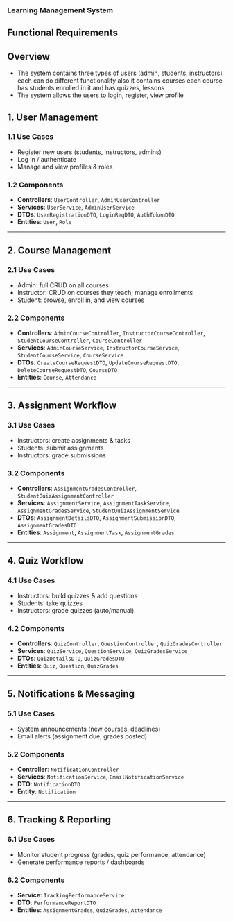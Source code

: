 ﻿### Learning Management System

## Functional Requirements

## Overview
- The system contains three types of users (admin, students, instructors) each can do different functionality also it contains courses each course has students enrolled in it and has quizzes, lessons
- The system allows the users to login, register, view profile

## 1. User Management

### 1.1 Use Cases
- Register new users (students, instructors, admins)
- Log in / authenticate
- Manage and view profiles & roles

### 1.2 Components
- **Controllers**: `UserController`, `AdminUserController`
- **Services**: `UserService`, `AdminUserService`
- **DTOs**: `UserRegistrationDTO`, `LoginReqDTO`, `AuthTokenDTO`
- **Entities**: `User`, `Role`

---

## 2. Course Management

### 2.1 Use Cases
- Admin: full CRUD on all courses
- Instructor: CRUD on courses they teach; manage enrollments
- Student: browse, enroll in, and view courses

### 2.2 Components
- **Controllers**: `AdminCourseController`, `InstructorCourseController`, `StudentCourseController`, `CourseController`
- **Services**: `AdminCourseService`, `InstructorCourseService`, `StudentCourseService`, `CourseService`
- **DTOs**: `CreateCourseRequestDTO`, `UpdateCourseRequestDTO`, `DeleteCourseRequestDTO`, `CourseDTO`
- **Entities**: `Course`, `Attendance`

---

## 3. Assignment Workflow

### 3.1 Use Cases
- Instructors: create assignments & tasks
- Students: submit assignments
- Instructors: grade submissions

### 3.2 Components
- **Controllers**: `AssignmentGradesController`, `StudentQuizAssignmentController`
- **Services**: `AssignmentService`, `AssignmentTaskService`, `AssignmentGradesService`, `StudentQuizAssignmentService`
- **DTOs**: `AssignmentDetailsDTO`, `AssignmentSubmissionDTO`, `AssignmentGradesDTO`
- **Entities**: `Assignment`, `AssignmentTask`, `AssignmentGrades`

---

## 4. Quiz Workflow

### 4.1 Use Cases
- Instructors: build quizzes & add questions
- Students: take quizzes
- Instructors: grade quizzes (auto/manual)

### 4.2 Components
- **Controllers**: `QuizController`, `QuestionController`, `QuizGradesController`
- **Services**: `QuizService`, `QuestionService`, `QuizGradesService`
- **DTOs**: `QuizDetailsDTO`, `QuizGradesDTO`
- **Entities**: `Quiz`, `Question`, `QuizGrades`

---

## 5. Notifications & Messaging

### 5.1 Use Cases
- System announcements (new courses, deadlines)
- Email alerts (assignment due, grades posted)

### 5.2 Components
- **Controller**: `NotificationController`
- **Services**: `NotificationService`, `EmailNotificationService`
- **DTO**: `NotificationDTO`
- **Entity**: `Notification`

---

## 6. Tracking & Reporting

### 6.1 Use Cases
- Monitor student progress (grades, quiz performance, attendance)
- Generate performance reports / dashboards

### 6.2 Components
- **Service**: `TrackingPerformanceService`
- **DTO**: `PerformanceReportDTO`
- **Entities**: `AssignmentGrades`, `QuizGrades`, `Attendance`
  
